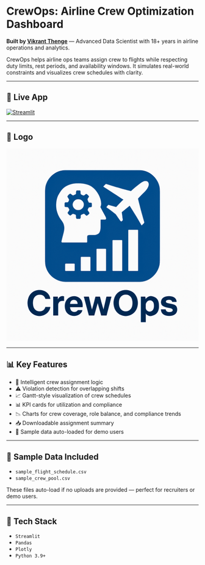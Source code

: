 # CrewOps: Airline Crew Optimization Dashboard

**Built by [Vikrant Thenge](https://www.linkedin.com/in/vthenge)** — Advanced Data Scientist with 18+ years in airline operations and analytics.

CrewOps helps airline ops teams assign crew to flights while respecting duty limits, rest periods, and availability windows. It simulates real-world constraints and visualizes crew schedules with clarity.

---

## 🚀 Live App  
[![Streamlit](https://img.shields.io/badge/Live_App-Click_to_Open-green?logo=streamlit)](https://vikrantthenge-crewops.streamlit.app)

---

## 📸 Logo  
![CrewOps Logo](logo.png)

---

## 📊 Key Features

- 🧠 Intelligent crew assignment logic  
- ⚠️ Violation detection for overlapping shifts  
- 📈 Gantt-style visualization of crew schedules  
- 📊 KPI cards for utilization and compliance  
- 📉 Charts for crew coverage, role balance, and compliance trends  
- 📥 Downloadable assignment summary  
- 🧪 Sample data auto-loaded for demo users

---

## 📁 Sample Data Included

- `sample_flight_schedule.csv`  
- `sample_crew_pool.csv`  

These files auto-load if no uploads are provided — perfect for recruiters or demo users.

---

## 🧪 Tech Stack

- `Streamlit`  
- `Pandas`  
- `Plotly`  
- `Python 3.9+`
